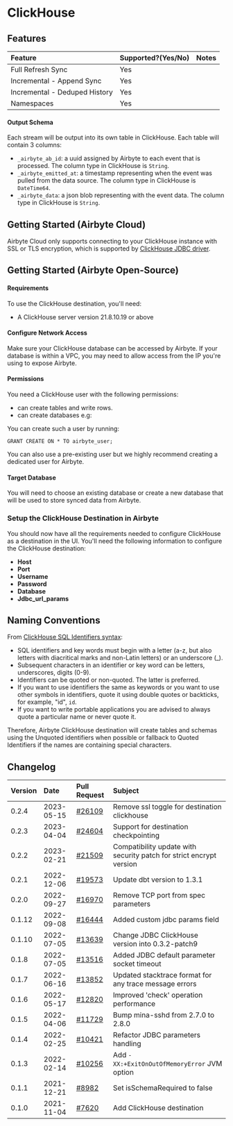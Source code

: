 
# ClickHouse

## Features

| Feature                       | Supported?\(Yes/No\) | Notes |
|:------------------------------|:---------------------|:------|
| Full Refresh Sync             | Yes                  |       |
| Incremental - Append Sync     | Yes                  |       |
| Incremental - Deduped History | Yes                  |       |
| Namespaces                    | Yes                  |       |

#### Output Schema

Each stream will be output into its own table in ClickHouse. Each table will contain 3 columns:

* `_airbyte_ab_id`: a uuid assigned by Airbyte to each event that is processed. The column type in ClickHouse is `String`.
* `_airbyte_emitted_at`: a timestamp representing when the event was pulled from the data source. The column type in ClickHouse is `DateTime64`.
* `_airbyte_data`: a json blob representing with the event data. The column type in ClickHouse is `String`.

## Getting Started \(Airbyte Cloud\)

Airbyte Cloud only supports connecting to your ClickHouse instance with SSL or TLS encryption, which is supported by [ClickHouse JDBC driver](https://github.com/ClickHouse/clickhouse-jdbc).

## Getting Started \(Airbyte Open-Source\)

#### Requirements

To use the ClickHouse destination, you'll need:

* A ClickHouse server version 21.8.10.19 or above

#### Configure Network Access

Make sure your ClickHouse database can be accessed by Airbyte. If your database is within a VPC, you may need to allow access from the IP you're using to expose Airbyte.

#### **Permissions**

You need a ClickHouse user with the following permissions:

* can create tables and write rows.
* can create databases e.g:

You can create such a user by running:

```
GRANT CREATE ON * TO airbyte_user;
```

You can also use a pre-existing user but we highly recommend creating a dedicated user for Airbyte.

#### Target Database

You will need to choose an existing database or create a new database that will be used to store synced data from Airbyte.

### Setup the ClickHouse Destination in Airbyte

You should now have all the requirements needed to configure ClickHouse as a destination in the UI. You'll need the following information to configure the ClickHouse destination:

* **Host**
* **Port**
* **Username**
* **Password**
* **Database**
* **Jdbc_url_params**

## Naming Conventions

From [ClickHouse SQL Identifiers syntax](https://clickhouse.com/docs/en/sql-reference/syntax/):

* SQL identifiers and key words must begin with a letter \(a-z, but also letters with diacritical marks and non-Latin letters\) or an underscore \(\_\).
* Subsequent characters in an identifier or key word can be letters, underscores, digits \(0-9\).
* Identifiers can be quoted or non-quoted. The latter is preferred.
* If you want to use identifiers the same as keywords or you want to use other symbols in identifiers, quote it using double quotes or backticks, for example, "id", `id`.
* If you want to write portable applications you are advised to always quote a particular name or never quote it.

Therefore, Airbyte ClickHouse destination will create tables and schemas using the Unquoted identifiers when possible or fallback to Quoted Identifiers if the names are containing special characters.

## Changelog

| Version | Date       | Pull Request                                               | Subject                                                             |
|:--------|:-----------|:-----------------------------------------------------------|:--------------------------------------------------------------------|
| 0.2.4   | 2023-05-15 | [\#26109](https://github.com/airbytehq/airbyte/pull/26109) | Remove ssl toggle for destination clickhouse                        |
| 0.2.3   | 2023-04-04 | [\#24604](https://github.com/airbytehq/airbyte/pull/24604) | Support for destination checkpointing                               |
| 0.2.2   | 2023-02-21 | [\#21509](https://github.com/airbytehq/airbyte/pull/21509) | Compatibility update with security patch for strict encrypt version |
| 0.2.1   | 2022-12-06 | [\#19573](https://github.com/airbytehq/airbyte/pull/19573) | Update dbt version to 1.3.1                                         |
| 0.2.0   | 2022-09-27 | [\#16970](https://github.com/airbytehq/airbyte/pull/16970) | Remove TCP port from spec parameters                                |
| 0.1.12  | 2022-09-08 | [\#16444](https://github.com/airbytehq/airbyte/pull/16444) | Added custom jdbc params field                                      |
| 0.1.10  | 2022-07-05 | [\#13639](https://github.com/airbytehq/airbyte/pull/13639) | Change JDBC ClickHouse version into 0.3.2-patch9                    |
| 0.1.8   | 2022-07-05 | [\#13516](https://github.com/airbytehq/airbyte/pull/13516) | Added JDBC default parameter socket timeout                         |
| 0.1.7   | 2022-06-16 | [\#13852](https://github.com/airbytehq/airbyte/pull/13852) | Updated stacktrace format for any trace message errors              |
| 0.1.6   | 2022-05-17 | [\#12820](https://github.com/airbytehq/airbyte/pull/12820) | Improved 'check' operation performance                              |
| 0.1.5   | 2022-04-06 | [\#11729](https://github.com/airbytehq/airbyte/pull/11729) | Bump mina-sshd from 2.7.0 to 2.8.0                                  |
| 0.1.4   | 2022-02-25 | [\#10421](https://github.com/airbytehq/airbyte/pull/10421) | Refactor JDBC parameters handling                                   |
| 0.1.3   | 2022-02-14 | [\#10256](https://github.com/airbytehq/airbyte/pull/10256) | Add `-XX:+ExitOnOutOfMemoryError` JVM option                        |
| 0.1.1   | 2021-12-21 | [\#8982](https://github.com/airbytehq/airbyte/pull/8982)   | Set isSchemaRequired to false                                       |
| 0.1.0   | 2021-11-04 | [\#7620](https://github.com/airbytehq/airbyte/pull/7620)   | Add ClickHouse destination                                          |
